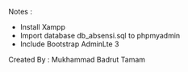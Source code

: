 Notes :
- Install Xampp
- Import database db_absensi.sql to phpmyadmin
- Include Bootstrap AdminLte 3

Created By : Mukhammad Badrut Tamam
